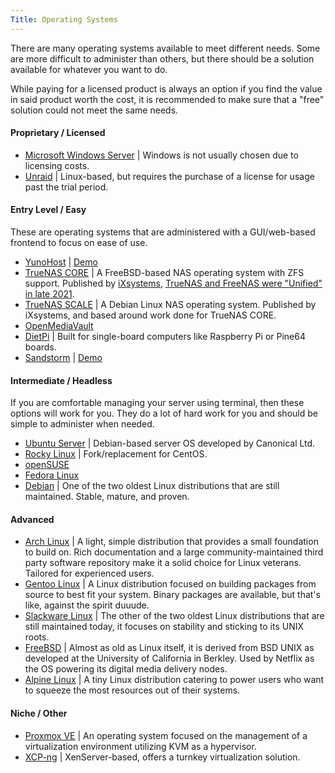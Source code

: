 ```yaml
---
Title: Operating Systems
---
```


There are many operating systems available to meet different needs. Some are more difficult to administer than others, but there should be a solution available for whatever you want to do.

While paying for a licensed product is always an option if you find the value in said product worth the cost, it is recommended to make sure that a "free" solution could not meet the same needs.

#### Proprietary / Licensed

- [Microsoft Windows Server](https://www.microsoft.com/en-us/windows-server/) | Windows is not usually chosen due to licensing costs.
- [Unraid](https://unraid.net/) | Linux-based, but requires the purchase of a license for usage past the trial period.

#### Entry Level / Easy

These are operating systems that are administered with a GUI/web-based frontend to focus on ease of use.

- [YunoHost](https://yunohost.org) | [Demo](https://yunohost.org/#/try)
- [TrueNAS CORE](https://www.truenas.com/truenas-core/) | A FreeBSD-based NAS operating system with ZFS support. Published by [iXsystems](https://www.ixsystems.com/), [TrueNAS and FreeNAS were "Unified" in late 2021](https://www.ixsystems.com/history/).
- [TrueNAS SCALE](https://www.truenas.com/truenas-scale/) | A Debian Linux NAS operating system. Published by iXsystems, and based around work done for TrueNAS CORE.
- [OpenMediaVault](https://www.openmediavault.org/)
- [DietPi](https://dietpi.com/) | Built for single-board computers like Raspberry Pi or Pine64 boards.
- [Sandstorm](https://sandstorm.io/) | [Demo](https://alpha.sandstorm.io/apps)

#### Intermediate / Headless

If you are comfortable managing your server using terminal, then these options will work for you. They do a lot of hard work for you and should be simple to administer when needed.

- [Ubuntu Server](https://ubuntu.com/server) | Debian-based server OS developed by Canonical Ltd.
- [Rocky Linux](https://rockylinux.org/) | Fork/replacement for CentOS.
- [openSUSE](https://www.opensuse.org/)
- [Fedora Linux](https://getfedora.org/en/server/)
- [Debian](https://www.debian.org/) | One of the two oldest Linux distributions that are still maintained. Stable, mature, and proven.

#### Advanced

- [Arch Linux](https://archlinux.org/) | A light, simple distribution that provides a small foundation to build on. Rich documentation and a large community-maintained third party software repository make it a solid choice for Linux veterans. Tailored for experienced users.
- [Gentoo Linux](https://www.gentoo.org/) | A Linux distribution focused on building packages from source to best fit your system. Binary packages are available, but that's like, against the spirit duuude.
- [Slackware Linux](http://www.slackware.com/) | The other of the two oldest Linux distributions that are still maintained today, it focuses on stability and sticking to its UNIX roots.
- [FreeBSD](https://www.freebsd.org/) | Almost as old as Linux itself, it is derived from BSD UNIX as developed at the University of California in Berkley. Used by Netflix as the OS powering its digital media delivery nodes.
- [Alpine Linux](https://alpinelinux.org/) | A tiny Linux distribution catering to power users who want to squeeze the most resources out of their systems.

#### Niche / Other

- [Proxmox VE](https://www.proxmox.com/en/proxmox-ve) | An operating system focused on the management of a virtualization environment utilizing KVM as a hypervisor.
- [XCP-ng](https://xcp-ng.org/) | XenServer-based, offers a turnkey virtualization solution.
